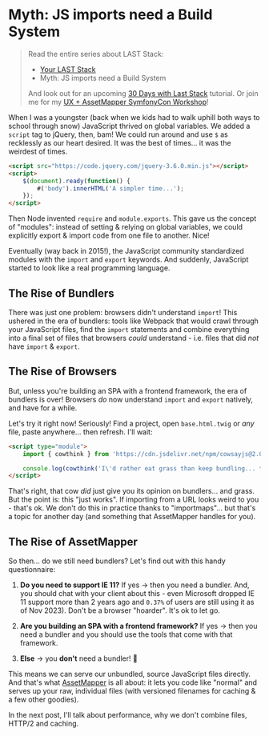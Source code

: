 # Myth: JS imports need a Build System

> Read the entire series about LAST Stack:
> * [Your LAST Stack](https://symfonycasts.com/blog/last-stack)
> * Myth: JS imports need a Build System
>
> And look out for an upcoming [30 Days with Last Stack](https://symfonycasts.com/screencast/30-days-last)
> tutorial. Or join me for my [UX + AssetMapper SymfonyCon Workshop](https://live.symfony.com/2023-brussels-con/workshop/having-fun-and-being-productive-with-symfony-ux-and-assetmapper)!

When I was a youngster (back when we kids had to walk uphill both ways to
school through snow) JavaScript thrived on global variables. We added a
`script` tag to jQuery, then, bam! We could run around and use `$` as
recklessly as our heart desired. It was the best of times... it was the
weirdest of times.

```html
<script src="https://code.jquery.com/jquery-3.6.0.min.js"></script>
<script>
    $(document).ready(function() {
        #('body').innerHTML('A simpler time...');
    });
</script>
```

Then Node invented `require` and `module.exports`. This gave
us the concept of "modules": instead of setting & relying on global
variables, we could explicitly export & import code from one file to
another. Nice!

Eventually (way back in 2015!), the JavaScript community standardized
modules with the `import` and `export` keywords. And suddenly,
JavaScript started to look like a real programming language.

## The Rise of Bundlers

There was just one problem: browsers didn't understand `import`! This ushered
in the era of bundlers: tools like Webpack that would crawl through your
JavaScript files, find the `import` statements and combine everything into a
final set of files that browsers *could* understand - i.e. files that did *not*
have `import` & `export`.

## The Rise of Browsers

But, unless you're building an SPA with a frontend framework, the era of
bundlers is over! Browsers *do* now understand `import` and `export` natively,
and have for a while.

Let's try it right now! Seriously! Find a project, open `base.html.twig` or *any* file,
paste anywhere... then refresh. I'll wait:

```html
<script type="module">
    import { cowthink } from 'https://cdn.jsdelivr.net/npm/cowsayjs@2.0.0/+esm';

    console.log(cowthink('I\'d rather eat grass than keep bundling... though I do ❤️ grass...'));
</script>
```

That's right, that cow *did* just give you its opinion on bundlers... and grass. But the
point is: this "just works". If importing from a URL looks weird to you - that's
ok. We don't do this in practice thanks to "importmaps"... but that's a topic
for another day (and something that AssetMapper handles for you).

## The Rise of AssetMapper

So then... do we still need bundlers? Let's find out with this handy questionnaire:

1) **Do you need to support IE 11?** If yes -> then you need a bundler.
   And, you should chat with your client about this - even
   Microsoft dropped IE 11 support more than 2 years ago and `0.37%`
   of users are still using it as of Nov 2023). Don't be a browser "hoarder".
   It's ok to let go.

2) **Are you building an SPA with a frontend framework?** If yes -> then you need
   a bundler and you should use the tools that come with that framework.

3) **Else** -> you **don't** need a bundler! 🚀

This means we can serve our unbundled, source JavaScript files directly.
And that's what [AssetMapper](https://symfony.com/doc/current/frontend/asset_mapper.html)
is all about: it lets you code like "normal" and
serves up your raw, individual files (with versioned filenames for
caching & a few other goodies).

In the next post, I'll talk about performance, why we don't combine files,
HTTP/2 and caching.
